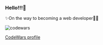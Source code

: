 ### Hello!!!👋

✨On the way to becoming a web developer🐱‍🏍

![codewars](https://www.codewars.com/users/NazanB/badges/small)

[CodeWars profile](https://www.codewars.com/users/NazanB)

<!--
**NazanB/NazanB** is a ✨ _special_ ✨ repository because its `README.md` (this file) appears on your GitHub profile.


